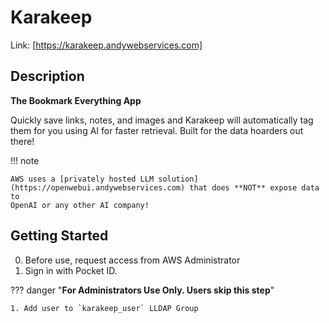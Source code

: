 # Karakeep

Link: [https://karakeep.andywebservices.com]

## Description

**The Bookmark Everything App**

Quickly save links, notes, and images and Karakeep will automatically tag them for you using AI for faster retrieval.
Built for the data hoarders out there!

!!! note
    
    AWS uses a [privately hosted LLM solution](https://openwebui.andywebservices.com) that does **NOT** expose data to 
    OpenAI or any other AI company!

## Getting Started

0. Before use, request access from AWS Administrator
1. Sign in with Pocket ID. 

??? danger "**For Administrators Use Only. Users skip this step**"

    1. Add user to `karakeep_user` LLDAP Group
    